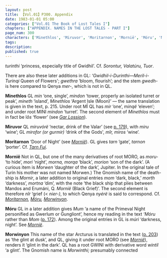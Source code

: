 ```yaml
---
layout: post
title: 【Vol.01】P300. Appendix
date: 1983-01-01 05:00
categories: ["Vol.01 The Book of Lost Tales I"]
chapters: ["APPENDIX. NAMES IN THE LOST TALES - PART I"]
page_num: 300
characters: ['Minethlos', 'Miruvor', 'Moritarnon', 'Mornië', 'Móru', 'Morwinyon']
tags: 
description: 
published: true
---
```


<p style="text-indent: 0;">
<I>turinthi</I> ‘princess, especially title of Gwidhil’. Cf. <I>Sorontur, Valatúru, Tuor</I>.
</p>

There are also these later additions in GL: <I>‘Gwidhil-i-Durinthi—Meril-i-Turinqi</I> Queen of Flowers'; <I>gwethra</I> ‘bloom, flourish’; and the stem <I>gwedh-</I> is here compared to Qenya <I>mer-</I>, which is not in QL.

<B>Minethlos</B>   GL <I>min</I> ‘one, single’, <I>mindon</I> ‘tower, properly an isolated turret or peak’, <I>mineth</I> ‘island’, <I>Minethlos</I> ‘Argent Isle (Moon)’ — the same translation is given in the text, p. 215. Under root MĪ QL has <I>mir</I> ‘one’, m<I>inqë</I> ‘eleven’; and under root MINI <I>mindon</I> ‘turret’. The second element of <I>Minethlos</I> must in fact be l<I>ôs</I> ‘flower’ (see <I>[Gar Lossion]({{site.baseurl}}/characters#Gar%20Lossion)</I>).

<B>Miruvor</B>   QL <I>miruvórë</I> ‘nectar, drink of the Valar’ (see [p. 179]({{site.baseurl}}/vol01-p179)), with <I>miru</I> ‘wine’; GL <I>mirofor (or gurmir)</I> ‘drink of the Gods', <I>mîr, miros</I> ‘wine’.

<B>Moritarnon</B>    ‘Door of Night’ (see <I>[Mornië]({{site.baseurl}}/characters#Mornië)</I>). GL gives <I>tarn</I> ‘gate’, <I>tarnon</I> ‘porter’. Cf. <I>[Tarn Fui]({{site.baseurl}}/characters#Tarn%20Fui)</I>.

<B>Mornië</B>  Not in QL, but one of the many derivatives of root MORO, as <I>moru-</I> ‘to hide’, <I>mori</I> ‘night’, <I>morna, morqa</I> ‘black’, <I>morion</I> ‘son of the dark’. (A curious item is <I>Morwen</I> ‘daughter of the dark’, Jupiter. In the original tale of Turin his mother was not named Morwen.) The Gnomish name of the death-ship is <I>Mornir</I>, a later addition to original entries <I>mom</I> ‘dark, black,’ <I>morth</I> ‘darkness’, <I>mortna</I> ‘dim’, with the note ‘the black ship that plies between Mandos and Erumáni, Q. <I>Mornië</I> (Black Grief)’. The second element is therefore <I>nîr</I> ‘grief (< <I>nier-)</I>, to which Qenya <I>nyérë</I> is said to correspond. Cf. <I>[Moritarnon]({{site.baseurl}}/characters#Moritarnon), [Móru]({{site.baseurl}}/characters#Móru), [Morwinyon]({{site.baseurl}}/characters#Morwinyon)</I>.

<B>Móru</B>   GL in a later addition gives <I>Mum</I> ‘a name of the Primeval Night personified as Gwerlum or Gungliont’, hence my reading in the text <I>‘Móru</I> rather than <I>Mom</I> ([p. 172]({{site.baseurl}}/vol01-p172)). Among the original entries in GL is <I>múri</I> ‘darkness, night’. See <I>[Mornië]({{site.baseurl}}/characters#Mornië)</I>.

<B>Morwinyon</B>   This name of the star Arcturus is translated in the text ([p. 203]({{site.baseurl}}/vol01-p203)) as ‘the glint at dusk’, and QL, giving it under root MORO (see <I>[Mornië]({{site.baseurl}}/characters#Mornië)</I>), renders it ‘glint in the dark’. QL has a root GWINI with derivative word <I>wintil</I> ‘a glint’. The Gnomish name is <I>Morwinthi;</I> presumably connected

